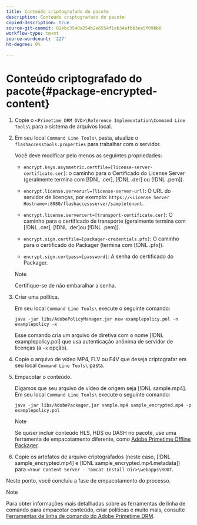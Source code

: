 ```yaml
---
title: Conteúdo criptografado do pacote
description: Conteúdo criptografado do pacote
copied-description: true
source-git-commit: 02ebc3548a254b2a6554f1ab34afbb3ea5f09bb8
workflow-type: tm+mt
source-wordcount: '227'
ht-degree: 0%

---
```


# Conteúdo criptografado do pacote{#package-encrypted-content}

1. Copie o `<Primetime DRM DVD>\Reference Implementation\Command Line Tools\` para o sistema de arquivos local.
1. Em seu local `Command Line Tools\` pasta, atualize o `flashaccesstools.properties` para trabalhar com o servidor.

   Você deve modificar pelo menos as seguintes propriedades:

   * `encrypt.keys.asymmetric.certfile=[license-server-certificate.cer]`: o caminho para o Certificado do License Server (geralmente termina com [!DNL .cer], [!DNL .der] ou [!DNL .pem]).

   * `encrypt.license.serverurl=[license-server-url]`: O URL do servidor de licenças, por exemplo:    `https://<License Server Hostname>:8080/flashaccessserver/sampletenant`.

   * `encrypt.license.servercert=[transport-certificate.cer]`: O caminho para o certificado de transporte (geralmente termina com [!DNL .cer], [!DNL .der]ou [!DNL .pem]).

   * `encrypt.sign.certfile=[packager-credentials.pfx]`: O caminho para o certificado do Packager (termina com [!DNL .pfx]).

   * `encrypt.sign.certpass=[password]`: A senha do certificado do Packager.

   >[!NOTE]
   >
   >Certifique-se de não embaralhar a senha.

1. Criar uma política.

   Em seu local `Command Line Tools\` execute o seguinte comando:

   ```
   java -jar libs/AdobePolicyManager.jar new examplepolicy.pol -n examplepolicy -x
   ```

   Esse comando cria um arquivo de diretiva com o nome [!DNL examplepolicy.pol] que usa autenticação anônima de servidor de licenças (a `-x` opção).
1. Copie o arquivo de vídeo MP4, FLV ou F4V que deseja criptografar em seu local `Command Line Tools\` pasta.
1. Empacotar o conteúdo.

   Digamos que seu arquivo de vídeo de origem seja [!DNL sample.mp4]. Em seu local `Command Line Tools\` execute o seguinte comando:

   ```
   java -jar libs/AdobePackager.jar sample.mp4 sample_encrypted.mp4 -p examplepolicy.pol
   ```

   >[!NOTE]
   >
   >Se quiser incluir conteúdo HLS, HDS ou DASH no pacote, use uma ferramenta de empacotamento diferente, como [Adobe Primetime Offline Packager](https://helpx.adobe.com/content/dam/help/en/primetime/guides/offline_packager_getting_started.pdf).

1. Copie os artefatos de arquivo criptografados (neste caso, [!DNL sample_encrypted.mp4] e [!DNL sample_encrypted.mp4.metadata]) para `<Your Content Server - Tomcat Install Dir>\webapps\ROOT`.

Neste ponto, você concluiu a fase de empacotamento do processo.

>[!NOTE]
>
>Para obter informações mais detalhadas sobre as ferramentas de linha de comando para empacotar conteúdo, criar políticas e muito mais, consulte [Ferramentas de linha de comando do Adobe Primetime DRM](../drm-reference-implementations/command-line-tools/command-line-tools-overview.md).
